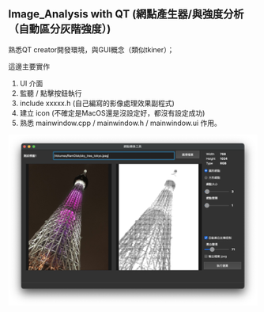 Image_Analysis with QT (網點產生器/與強度分析（自動區分灰階強度）)
-

熟悉QT creator開發環境，與GUI概念（類似tkiner）；

這邊主要實作

1. UI 介面
2. 監聽 / 點擊按鈕執行
3. include xxxxx.h (自己編寫的影像處理效果副程式)
4. 建立 icon (不確定是MacOS還是沒設定好，都沒有設定成功)
5. 熟悉  mainwindow.cpp / mainwindow.h / mainwindow.ui 作用。

![介面](https://github.com/JIK-JHONG/practise/blob/main/Image_Analysis/demo.jpeg)

